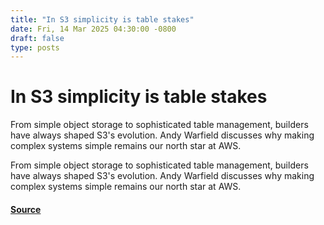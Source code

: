 ```yaml
---
title: "In S3 simplicity is table stakes"
date: Fri, 14 Mar 2025 04:30:00 -0800
draft: false
type: posts
---
```

# In S3 simplicity is table stakes





From simple object storage to sophisticated table management, builders have always shaped S3's evolution. Andy Warfield discusses why making complex systems simple remains our north star at AWS.

From simple object storage to sophisticated table management, builders have always shaped S3's evolution. Andy Warfield discusses why making complex systems simple remains our north star at AWS.

#### [Source](https://www.allthingsdistributed.com/2025/03/in-s3-simplicity-is-table-stakes.html?utm_campaign=inbound&utm_source=rss)

